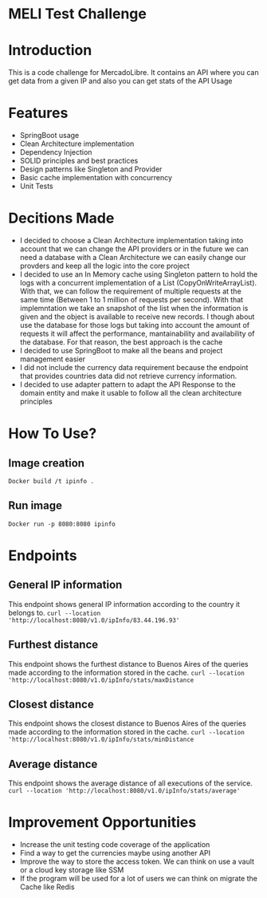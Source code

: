 # MELI Test Challenge
# Introduction

This is a code challenge for MercadoLibre. It contains an API where you can get data from a given IP and also you can get stats of the API Usage
# Features

- SpringBoot usage
- Clean Architecture implementation
- Dependency Injection
- SOLID principles and best practices
- Design patterns like Singleton and Provider
- Basic cache implementation with concurrency
- Unit Tests

# Decitions Made 
 - I decided to choose a Clean Architecture implementation taking into account that we can change the API providers or in the future we can need a database with a Clean Architecture we can easily change our provders and keep all the logic into the core project
 - I decided to use an In Memory cache using Singleton pattern to hold the logs with a concurrent implementation of a List (CopyOnWriteArrayList). With that, we can follow the requirement of multiple requests at the same time (Between 1 to 1 million of requests per second). With that implemntation we take an snapshot of the list when the information is given and the object is available to receive new records. I though about use the database for those logs but taking into account the amount of requests it will affect the performance, mantainability and availability of the database. For that reason, the best approach is the cache
 - I decided to use SpringBoot to make all the beans and project management easier
 - I did not include the currency data requirement because the endpoint that provides countries data did not retrieve currency information.
 - I decided to use adapter pattern to adapt the API Response to the domain entity and make it usable to follow all the clean architecture principles

# How To Use?

## Image creation
```Docker build /t ipinfo .```

## Run image
```Docker run -p 8080:8080 ipinfo```

# Endpoints
## General IP information
This endpoint shows general IP information according to the country it belongs to.
```curl --location 'http://localhost:8080/v1.0/ipInfo/83.44.196.93'```

## Furthest distance
This endpoint shows the furthest distance to Buenos Aires of the queries made according to the information stored in the cache.
```curl --location 'http://localhost:8080/v1.0/ipInfo/stats/maxDistance```

## Closest distance
This endpoint shows the closest distance to Buenos Aires of the queries made according to the information stored in the cache.
```curl --location 'http://localhost:8080/v1.0/ipInfo/stats/minDistance```

## Average distance
This endpoint shows the average distance of all executions of the service.
```curl --location 'http://localhost:8080/v1.0/ipInfo/stats/average'```

# Improvement Opportunities
- Increase the unit testing code coverage of the application
- Find a way to get the currencies maybe using another API
- Improve the way to store the access token. We can think on use a vault or a cloud key storage like SSM
- If the program will be used for a lot of users we can think on migrate the Cache like Redis
